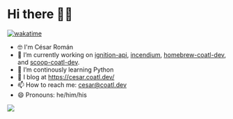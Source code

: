 # Hi there 👋🏽

[![wakatime](https://wakatime.com/badge/user/1565ca63-78db-481d-aada-1d24d435448f.svg)](https://wakatime.com/@1565ca63-78db-481d-aada-1d24d435448f)

<!--
**thecesrom/thecesrom** is a ✨ _special_ ✨ repository because its `README.md` (this file) appears on your GitHub profile.

Here are some ideas to get you started:
-->

- 🤓 I'm César Román
- 🔭 I’m currently working on [ignition-api](https://github.com/ignition-api), [incendium](https://github.com/thecesrom/incendium), [homebrew-coatl-dev](https://github.com/coatl-dev/homebrew-coatl-dev/), and [scoop-coatl-dev](https://github.com/coatl-dev/scoop-coatl-dev/).
- 🌱 I’m continously learning Python
- 📖 I blog at <https://cesar.coatl.dev/>
- 📫 How to reach me: <cesar@coatl.dev>
- 😄 Pronouns: he/him/his

![](https://hit.yhype.me/github/profile?user_id=19418023)
